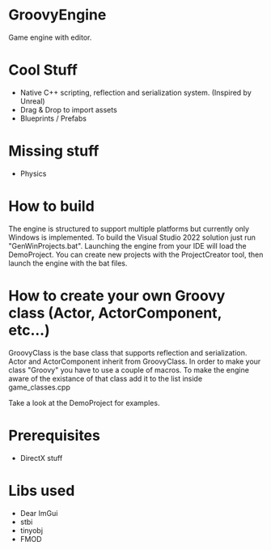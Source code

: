 # GroovyEngine
Game engine with editor.

# Cool Stuff
- Native C++ scripting, reflection and serialization system. (Inspired by Unreal)
- Drag & Drop to import assets
- Blueprints / Prefabs

# Missing stuff
- Physics

# How to build
The engine is structured to support multiple platforms but currently only Windows is implemented.
To build the Visual Studio 2022 solution just run "GenWinProjects.bat".
Launching the engine from your IDE will load the DemoProject.
You can create new projects with the ProjectCreator tool, then launch the engine with the bat files.

# How to create your own Groovy class (Actor, ActorComponent, etc...)

GroovyClass is the base class that supports reflection and serialization. Actor and ActorComponent inherit from GroovyClass.
In order to make your class "Groovy" you have to use a couple of macros.
To make the engine aware of the existance of that class add it to the list inside game_classes.cpp

Take a look at the DemoProject for examples.

# Prerequisites
- DirectX stuff

# Libs used
- Dear ImGui
- stbi
- tinyobj
- FMOD
